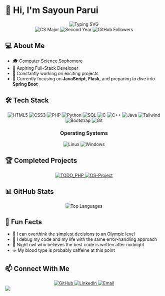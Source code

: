 # 👋 Hi, I'm Sayoun Parui

<div align="center">
  <img src="https://readme-typing-svg.herokuapp.com?font=Fira+Code&size=25&duration=3000&pause=1000&color=0366D6&center=true&vCenter=true&width=600&lines=Computer+Science+Student;Full-Stack+Developer+in+Making;Always+Learning+New+Technologies" alt="Typing SVG" />

  <div align="center">
    <img src="https://img.shields.io/badge/CS-Major-blue" alt="CS Major"/>
    <img src="https://img.shields.io/badge/Year-Sophomore-green" alt="Second Year"/>
    <img src="https://img.shields.io/github/followers/SAYOUNCDR?label=Followers&style=social" alt="GitHub Followers"/>
  </div>
</div>

## 💻 About Me

- 🎓 Computer Science Sophomore
- 💼 Aspiring Full-Stack Developer
- 🚀 Constantly working on exciting projects
- 🌱 Currently focusing on **JavaScript**, **Flask**, and preparing to dive into **Spring Boot**

## 🛠️ Tech Stack

<div align="center">
  <img src="https://img.shields.io/badge/HTML5-E34F26?style=for-the-badge&logo=html5&logoColor=white" alt="HTML5"/>
  <img src="https://img.shields.io/badge/CSS3-1572B6?style=for-the-badge&logo=css3&logoColor=white" alt="CSS3"/>
  <img src="https://img.shields.io/badge/PHP-777BB4?style=for-the-badge&logo=php&logoColor=white" alt="PHP"/>
  <img src="https://img.shields.io/badge/Python-3776AB?style=for-the-badge&logo=python&logoColor=white" alt="Python"/>
  <img src="https://img.shields.io/badge/SQL-4479A1?style=for-the-badge&logo=mysql&logoColor=white" alt="SQL"/>
  <img src="https://img.shields.io/badge/C-00599C?style=for-the-badge&logo=c&logoColor=white" alt="C"/>
  <img src="https://img.shields.io/badge/C++-00599C?style=for-the-badge&logo=c%2B%2B&logoColor=white" alt="C++"/>
  <img src="https://img.shields.io/badge/Java-ED8B00?style=for-the-badge&logo=java&logoColor=white" alt="Java"/>
  <img src="https://img.shields.io/badge/Tailwind_CSS-38B2AC?style=for-the-badge&logo=tailwind-css&logoColor=white" alt="Tailwind"/>
  <img src="https://img.shields.io/badge/Bootstrap-563D7C?style=for-the-badge&logo=bootstrap&logoColor=white" alt="Bootstrap"/>
  <img src="https://img.shields.io/badge/Git-F05032?style=for-the-badge&logo=git&logoColor=white" alt="Git"/>
</div>

<div align="center">
  <h3>Operating Systems</h3>
  <img src="https://img.shields.io/badge/Linux-FCC624?style=for-the-badge&logo=linux&logoColor=black" alt="Linux"/>
  <img src="https://img.shields.io/badge/Windows-0078D6?style=for-the-badge&logo=windows&logoColor=white" alt="Windows"/>
</div>

## 🏆 Completed Projects

<div align="center">
  <a href="https://github.com/SAYOUNCDR/TODO_PHP">
    <img src="https://github-readme-stats.vercel.app/api/pin/?username=SAYOUNCDR&repo=TODO_PHP&theme=react" alt="TODO_PHP"/>
  </a>
  <a href="https://github.com/SAYOUNCDR/OS-Project">
    <img src="https://github-readme-stats.vercel.app/api/pin/?username=SAYOUNCDR&repo=OS-Project&theme=react" alt="OS-Project"/>
  </a>
</div>

## 📊 GitHub Stats

<div align="center">
  <img src="https://github-readme-stats.vercel.app/api/top-langs/?username=SAYOUNCDR&layout=compact&theme=react" alt="Top Languages" />
</div>


## 🌟 Fun Facts

- 💭 I can overthink the simplest decisions to an Olympic level
- 🧠 I debug my code and my life with the same error-handling approach
- 🌙 Night owl who believes the best code is written after midnight
- ☕ My blood type is probably caffeine at this point

## 📫 Connect With Me

<div align="center">
  <a href="https://github.com/SAYOUNCDR">
    <img src="https://img.shields.io/badge/GitHub-100000?style=for-the-badge&logo=github&logoColor=white" alt="GitHub"/>
  </a>
  <a href="https://www.linkedin.com/in/sayoun-parui-868b4228b/">
    <img src="https://img.shields.io/badge/LinkedIn-0077B5?style=for-the-badge&logo=linkedin&logoColor=white" alt="LinkedIn"/>
  </a>
  <a href="mailto:pheonixgamer12345@gmail.com">
    <img src="https://img.shields.io/badge/Email-D14836?style=for-the-badge&logo=gmail&logoColor=white" alt="Email"/>
  </a>
</div>

<img src="https://raw.githubusercontent.com/Trilokia/Trilokia/379277808c61ef204768a61bbc5d25bc7798ccf1/bottom_header.svg" />
